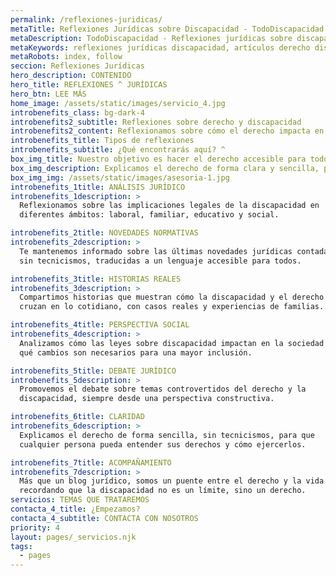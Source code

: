 ```yaml
---
permalink: /reflexiones-juridicas/
metaTitle: Reflexiones Jurídicas sobre Discapacidad - TodoDiscapacidad
metaDescription: TodoDiscapacidad - Reflexiones jurídicas sobre discapacidad y derecho. Artículos, análisis y novedades jurídicas explicadas de forma clara y accesible.
metaKeywords: reflexiones jurídicas discapacidad, artículos derecho discapacidad, análisis jurídico, novedades jurídicas discapacidad
metaRobots: index, follow
seccion: Reflexiones Jurídicas
hero_description: CONTENIDO
hero_title: REFLEXIONES ^ JURÍDICAS
hero_btn: LEE MÁS
home_image: /assets/static/images/servicio_4.jpg
introbenefits_class: bg-dark-4
introbenefits2_subtitle: Reflexiones sobre derecho y discapacidad
introbenefits2_content: Reflexionamos sobre cómo el derecho impacta en la vida diaria de las familias y las empresas. Novedades jurídicas contadas sin tecnicismos, traducidas a un lenguaje accesible para todos.
introbenefits_title: Tipos de reflexiones
introbenefits_subtitle: ¿Qué encontrarás aquí? ^
box_img_title: Nuestro objetivo es hacer el derecho accesible para todos
box_img_description: Explicamos el derecho de forma clara y sencilla, para que cualquier persona pueda entender sus derechos y cómo ejercerlos, sin necesidad de ser experto en leyes.
box_img_img: /assets/static/images/asesoria-1.jpg
introbenefits_1title: ANÁLISIS JURÍDICO
introbenefits_1description: >
  Reflexionamos sobre las implicaciones legales de la discapacidad en 
  diferentes ámbitos: laboral, familiar, educativo y social.

introbenefits_2title: NOVEDADES NORMATIVAS
introbenefits_2description: >
  Te mantenemos informado sobre las últimas novedades jurídicas contadas 
  sin tecnicismos, traducidas a un lenguaje accesible para todos.

introbenefits_3title: HISTORIAS REALES
introbenefits_3description: >
  Compartimos historias que muestran cómo la discapacidad y el derecho se 
  cruzan en lo cotidiano, con casos reales y experiencias de familias.

introbenefits_4title: PERSPECTIVA SOCIAL
introbenefits_4description: >
  Analizamos cómo las leyes sobre discapacidad impactan en la sociedad y 
  qué cambios son necesarios para una mayor inclusión.

introbenefits_5title: DEBATE JURÍDICO
introbenefits_5description: >
  Promovemos el debate sobre temas controvertidos del derecho y la 
  discapacidad, siempre desde una perspectiva constructiva.

introbenefits_6title: CLARIDAD
introbenefits_6description: >
  Explicamos el derecho de forma sencilla, sin tecnicismos, para que 
  cualquier persona pueda entender sus derechos y cómo ejercerlos.

introbenefits_7title: ACOMPAÑAMIENTO
introbenefits_7description: >
  Más que un blog jurídico, somos un puente entre el derecho y la vida real, 
  recordando que la discapacidad no es un límite, sino un derecho.
servicios: TEMAS QUE TRATAREMOS
contacta_4_title: ¿Empezamos?
contacta_4_subtitle: CONTACTA CON NOSOTROS
priority: 4
layout: pages/_servicios.njk
tags:
  - pages
---
```

